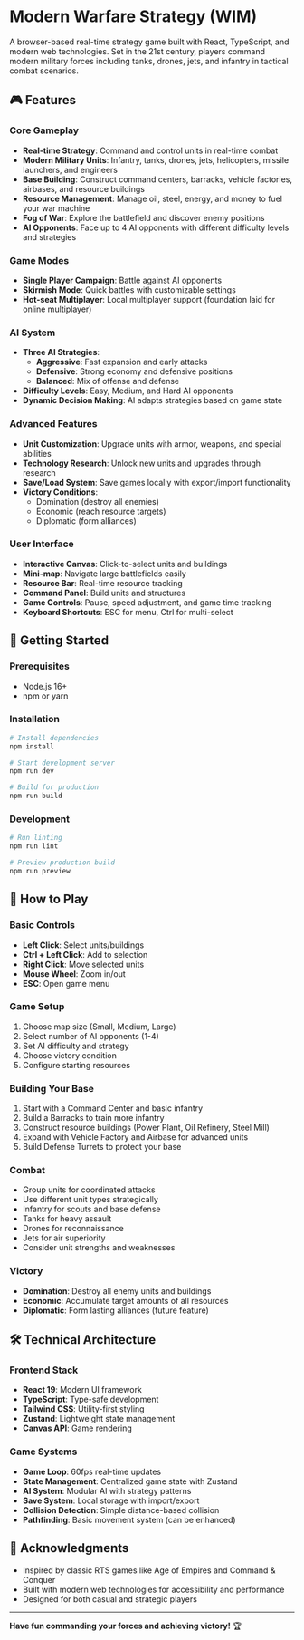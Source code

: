 # Modern Warfare Strategy (WIM)

A browser-based real-time strategy game built with React, TypeScript, and modern web technologies. Set in the 21st century, players command modern military forces including tanks, drones, jets, and infantry in tactical combat scenarios.

## 🎮 Features

### Core Gameplay

- **Real-time Strategy**: Command and control units in real-time combat
- **Modern Military Units**: Infantry, tanks, drones, jets, helicopters, missile launchers, and engineers
- **Base Building**: Construct command centers, barracks, vehicle factories, airbases, and resource buildings
- **Resource Management**: Manage oil, steel, energy, and money to fuel your war machine
- **Fog of War**: Explore the battlefield and discover enemy positions
- **AI Opponents**: Face up to 4 AI opponents with different difficulty levels and strategies

### Game Modes

- **Single Player Campaign**: Battle against AI opponents
- **Skirmish Mode**: Quick battles with customizable settings
- **Hot-seat Multiplayer**: Local multiplayer support (foundation laid for online multiplayer)

### AI System

- **Three AI Strategies**:
  - **Aggressive**: Fast expansion and early attacks
  - **Defensive**: Strong economy and defensive positions
  - **Balanced**: Mix of offense and defense
- **Difficulty Levels**: Easy, Medium, and Hard AI opponents
- **Dynamic Decision Making**: AI adapts strategies based on game state

### Advanced Features

- **Unit Customization**: Upgrade units with armor, weapons, and special abilities
- **Technology Research**: Unlock new units and upgrades through research
- **Save/Load System**: Save games locally with export/import functionality
- **Victory Conditions**:
  - Domination (destroy all enemies)
  - Economic (reach resource targets)
  - Diplomatic (form alliances)

### User Interface

- **Interactive Canvas**: Click-to-select units and buildings
- **Mini-map**: Navigate large battlefields easily
- **Resource Bar**: Real-time resource tracking
- **Command Panel**: Build units and structures
- **Game Controls**: Pause, speed adjustment, and game time tracking
- **Keyboard Shortcuts**: ESC for menu, Ctrl for multi-select

## 🚀 Getting Started

### Prerequisites

- Node.js 16+
- npm or yarn

### Installation

```bash
# Install dependencies
npm install

# Start development server
npm run dev

# Build for production
npm run build
```

### Development

```bash
# Run linting
npm run lint

# Preview production build
npm run preview
```

## 🎯 How to Play

### Basic Controls

- **Left Click**: Select units/buildings
- **Ctrl + Left Click**: Add to selection
- **Right Click**: Move selected units
- **Mouse Wheel**: Zoom in/out
- **ESC**: Open game menu

### Game Setup

1. Choose map size (Small, Medium, Large)
2. Select number of AI opponents (1-4)
3. Set AI difficulty and strategy
4. Choose victory condition
5. Configure starting resources

### Building Your Base

1. Start with a Command Center and basic infantry
2. Build a Barracks to train more infantry
3. Construct resource buildings (Power Plant, Oil Refinery, Steel Mill)
4. Expand with Vehicle Factory and Airbase for advanced units
5. Build Defense Turrets to protect your base

### Combat

- Group units for coordinated attacks
- Use different unit types strategically
- Infantry for scouts and base defense
- Tanks for heavy assault
- Drones for reconnaissance
- Jets for air superiority
- Consider unit strengths and weaknesses

### Victory

- **Domination**: Destroy all enemy units and buildings
- **Economic**: Accumulate target amounts of all resources
- **Diplomatic**: Form lasting alliances (future feature)

## 🛠 Technical Architecture

### Frontend Stack

- **React 19**: Modern UI framework
- **TypeScript**: Type-safe development
- **Tailwind CSS**: Utility-first styling
- **Zustand**: Lightweight state management
- **Canvas API**: Game rendering

### Game Systems

- **Game Loop**: 60fps real-time updates
- **State Management**: Centralized game state with Zustand
- **AI System**: Modular AI with strategy patterns
- **Save System**: Local storage with import/export
- **Collision Detection**: Simple distance-based collision
- **Pathfinding**: Basic movement system (can be enhanced)

## 🎊 Acknowledgments

- Inspired by classic RTS games like Age of Empires and Command & Conquer
- Built with modern web technologies for accessibility and performance
- Designed for both casual and strategic players

---

**Have fun commanding your forces and achieving victory!** 🏆

